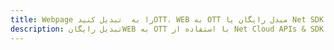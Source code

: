 ---title: Webpage را به  تبدیل کنیدOTT، WEB به OTT مبدل رایگان یا Net SDKdescription: تبدیل رایگانWEB به OTT با استفاده از Net Cloud APIs & SDK همچنین اسناد PDF را در Cloud ایجاد، ویرایش و رندر کنید.---